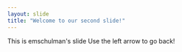 ```yaml
---
layout: slide
title: "Welcome to our second slide!"
---
```

This is emschulman's slide
Use the left arrow to go back!
